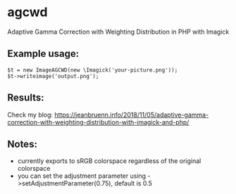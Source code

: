 # agcwd

Adaptive Gamma Correction with Weighting Distribution in PHP with Imagick

## Example usage:
```
$t = new ImageAGCWD(new \Imagick('your-picture.png'));
$t->writeimage('output.png');
```
## Results:

Check my blog: https://jeanbruenn.info/2018/11/05/adaptive-gamma-correction-with-weighting-distribution-with-imagick-and-php/

## Notes:
* currently exports to sRGB colorspace regardless of the original colorspace
* you can set the adjustment parameter using ->setAdjustmentParameter(0.75), default is 0.5
